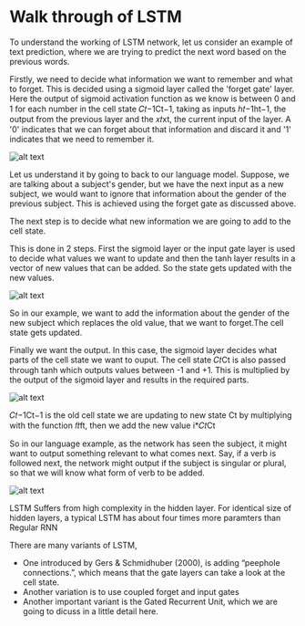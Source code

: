# Walk through of LSTM



To understand the working of LSTM network, let us consider an example of text prediction, where we are trying to predict the next word based on the previous words.

Firstly, we need to decide what information we want to remember and what to forget. This is decided using a sigmoid layer called the 'forget gate' layer. Here the output of sigmoid activation function as we know is between 0 and 1 for each number in the cell state 𝐶𝑡−1Ct−1, taking as inputs ℎ𝑡−1ht−1, the output from the previous layer and the 𝑥𝑡xt, the current input of the layer. A '0' indicates that we can forget about that information and discard it and '1' indicates that we need to remember it.

![alt text](https://colah.github.io/posts/2015-08-Understanding-LSTMs/img/LSTM3-focus-f.png)

Let us understand it by going to back to our language model. Suppose, we are talking about a subject's gender, but we have the next input as a new subject, we would want to ignore that information about the gender of the previous subject. This is achieved using the forget gate as discussed above.

The next step is to decide what new information we are going to add to the cell state.

This is done in 2 steps. First the sigmoid layer or the input gate layer is used to decide what values we want to update and then the tanh layer results in a vector of new values that can be added. So the state gets updated with the new values.

![alt text](https://colah.github.io/posts/2015-08-Understanding-LSTMs/img/LSTM3-focus-i.png)

So in our example, we want to add the information about the gender of the new subject which replaces the old value, that we want to forget.The cell state gets updated.

Finally we want the output. In this case, the sigmoid layer decides what parts of the cell state we want to ouput. The cell state 𝐶𝑡Ct is also passed through tanh which outputs values between -1 and +1. This is multiplied by the output of the sigmoid layer and results in the required parts.

![alt text](https://colah.github.io/posts/2015-08-Understanding-LSTMs/img/LSTM3-focus-C.png)

𝐶𝑡−1Ct−1 is the old cell state we are updating to new state Ct by multiplying with the function 𝑓𝑡ft, then we add the new value i\*𝐶𝑡Ct

So in our language example, as the network has seen the subject, it might want to output something relevant to what comes next. Say, if a verb is followed next, the network might output if the subject is singular or plural, so that we will know what form of verb to be added.

![alt text](https://colah.github.io/posts/2015-08-Understanding-LSTMs/img/LSTM3-focus-o.png)

LSTM Suffers from high complexity in the hidden layer. For identical size of hidden layers, a typical LSTM has about four times more paramters than Regular RNN

There are many variants of LSTM,

* One introduced by Gers & Schmidhuber \(2000\), is adding “peephole connections.”, which means that the gate layers can take a look at the cell state.
* Another variation is to use coupled forget and input gates
* Another important variant is the Gated Recurrent Unit, which we are going to dicuss in a little detail here.

